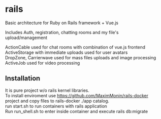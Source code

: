 # rails
Basic architecture for Ruby on Rails framework + Vue.js

Includes Auth, registration, chatting rooms and my file's upload/management   

ActionCable used for chat rooms with combination of vue.js frontend   
ActiveStorage with immediate uploads used for user avatars   
DropZone, Carrierwave used for mass files uploads and image processing   
ActiveJob used for video processing

## Installation

It is pure project w/o rails kernel libraries.   
To install enviroment use https://github.com/MaximMonin/rails-docker project and copy files to rails-docker ./app catalog.   
run start.sh to run containers with rails application   
Run run_shell.sh to enter inside container and execute rails db:migrate   
